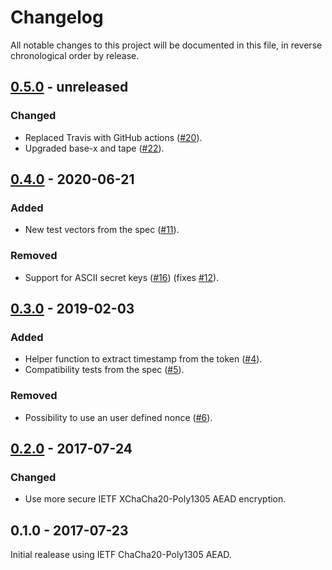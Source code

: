 # Changelog

All notable changes to this project will be documented in this file, in reverse chronological order by release.


## [0.5.0](https://github.com/tuupola/branca-js/compare/v0.4.0...master) - unreleased
### Changed
- Replaced Travis with GitHub actions ([#20](https://github.com/tuupola/branca-js/pull/20)).
- Upgraded base-x and tape ([#22](https://github.com/tuupola/branca-js/pull/22)).


## [0.4.0](https://github.com/tuupola/branca-js/compare/v0.3.0...v0.4.0) - 2020-06-21
### Added
- New test vectors from the spec ([#11](https://github.com/tuupola/branca-js/pull/11)).

### Removed
- Support for ASCII secret keys ([#16](https://github.com/tuupola/branca-js/pull/16)) (fixes [#12](https://github.com/tuupola/branca-js/issues/12)).

## [0.3.0](https://github.com/tuupola/branca-js/compare/v0.2.0...v0.3.0) - 2019-02-03
### Added
- Helper function to extract timestamp from the token ([#4](https://github.com/tuupola/branca-js/pull/4)).
- Compatibility tests from the spec ([#5](https://github.com/tuupola/branca-js/pull/5)).

### Removed
- Possibility to use an user defined nonce ([#6](https://github.com/tuupola/branca-js/pull/6)).

## [0.2.0](https://github.com/tuupola/branca-js/compare/v0.1.0...v0.2.0) - 2017-07-24
### Changed
- Use more secure IETF XChaCha20-Poly1305 AEAD encryption.

## 0.1.0 - 2017-07-23

Initial realease using IETF ChaCha20-Poly1305 AEAD.
